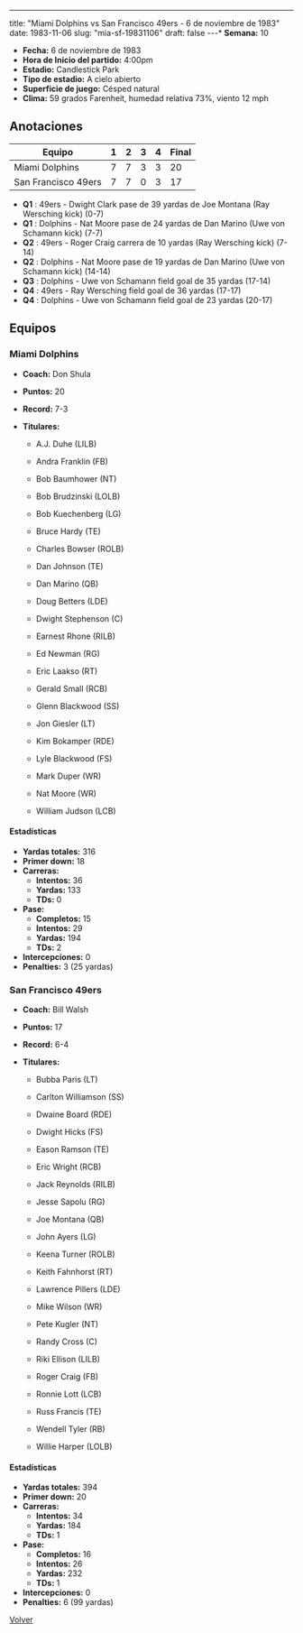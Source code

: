 ---
title: "Miami Dolphins vs San Francisco 49ers - 6 de noviembre de 1983"
date: 1983-11-06
slug: "mia-sf-19831106"
draft: false
---* **Semana:** 10
* **Fecha:** 6 de noviembre de 1983
* **Hora de Inicio del partido:** 4:00pm
* **Estadio:** Candlestick Park
* **Tipo de estadio:** A cielo abierto
* **Superficie de juego:** Césped natural
* **Clima:** 59 grados Farenheit, humedad relativa 73%, viento 12 mph




## Anotaciones
| Equipo | 1 | 2 | 3 | 4 | Final |
|--------|---|---|---|---|-------|
| Miami Dolphins  | 7 | 7 | 3 | 3  | 20 |
| San Francisco 49ers  | 7 | 7 | 0 | 3  | 17 |
* **Q1** : 49ers - Dwight Clark pase de 39 yardas de Joe Montana (Ray Wersching kick) (0-7)
* **Q1** : Dolphins - Nat Moore pase de 24 yardas de Dan Marino (Uwe von Schamann kick) (7-7)
* **Q2** : 49ers - Roger Craig carrera de 10 yardas (Ray Wersching kick) (7-14)
* **Q2** : Dolphins - Nat Moore pase de 19 yardas de Dan Marino (Uwe von Schamann kick) (14-14)
* **Q3** : Dolphins - Uwe von Schamann field goal de 35 yardas (17-14)
* **Q4** : 49ers - Ray Wersching field goal de 36 yardas (17-17)
* **Q4** : Dolphins - Uwe von Schamann field goal de 23 yardas (20-17)


## Equipos


### Miami Dolphins
* **Coach:** Don Shula
* **Puntos:** 20
* **Record:** 7-3
* **Titulares:** 

  * A.J. Duhe (LILB) 

  * Andra Franklin (FB) 

  * Bob Baumhower (NT) 

  * Bob Brudzinski (LOLB) 

  * Bob Kuechenberg (LG) 

  * Bruce Hardy (TE) 

  * Charles Bowser (ROLB) 

  * Dan Johnson (TE) 

  * Dan Marino (QB) 

  * Doug Betters (LDE) 

  * Dwight Stephenson (C) 

  * Earnest Rhone (RILB) 

  * Ed Newman (RG) 

  * Eric Laakso (RT) 

  * Gerald Small (RCB) 

  * Glenn Blackwood (SS) 

  * Jon Giesler (LT) 

  * Kim Bokamper (RDE) 

  * Lyle Blackwood (FS) 

  * Mark Duper (WR) 

  * Nat Moore (WR) 

  * William Judson (LCB) 

#### Estadísticas
* **Yardas totales:** 316
* **Primer down:** 18
* **Carreras:**
  * **Intentos:** 36
  * **Yardas:** 133
  * **TDs:** 0
* **Pase:**
  * **Completos:** 15
  * **Intentos:** 29
  * **Yardas:** 194
  * **TDs:** 2
* **Intercepciones:** 0
* **Penalties:** 3 (25 yardas)

### San Francisco 49ers
* **Coach:** Bill Walsh
* **Puntos:** 17
* **Record:** 6-4
* **Titulares:** 

  * Bubba Paris (LT) 

  * Carlton Williamson (SS) 

  * Dwaine Board (RDE) 

  * Dwight Hicks (FS) 

  * Eason Ramson (TE) 

  * Eric Wright (RCB) 

  * Jack Reynolds (RILB) 

  * Jesse Sapolu (RG) 

  * Joe Montana (QB) 

  * John Ayers (LG) 

  * Keena Turner (ROLB) 

  * Keith Fahnhorst (RT) 

  * Lawrence Pillers (LDE) 

  * Mike Wilson (WR) 

  * Pete Kugler (NT) 

  * Randy Cross (C) 

  * Riki Ellison (LILB) 

  * Roger Craig (FB) 

  * Ronnie Lott (LCB) 

  * Russ Francis (TE) 

  * Wendell Tyler (RB) 

  * Willie Harper (LOLB) 

#### Estadísticas
* **Yardas totales:** 394
* **Primer down:** 20
* **Carreras:**
  * **Intentos:** 34
  * **Yardas:** 184
  * **TDs:** 1
* **Pase:**
  * **Completos:** 16
  * **Intentos:** 26
  * **Yardas:** 232
  * **TDs:** 1
* **Intercepciones:** 0
* **Penalties:** 6 (99 yardas)


[Volver](/historia/1983)
